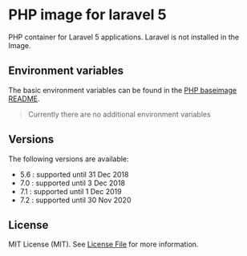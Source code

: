 PHP image for laravel 5
=====================

PHP container for Laravel 5 applications. Laravel is not installed in the Image.

Environment variables
---------------------

The basic environment variables can be found in the [PHP baseimage
README](https://github.com/dockerwest/php/blob/master/README.md).

> Currently there are no additional environment variables

Versions
--------

The following versions are available:
- 5.6 : supported until 31 Dec 2018
- 7.0 : supported until 3 Dec 2018
- 7.1 : supported until 1 Dec 2019
- 7.2 : supported until 30 Nov 2020

License
-------

MIT License (MIT). See [License File](LICENSE.md) for more information.
